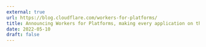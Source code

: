 ```yaml
---
external: true
url: https://blog.cloudflare.com/workers-for-platforms/
title: Announcing Workers for Platforms, making every application on the Internet more programmable
date: 2022-05-10
draft: false
---
```

